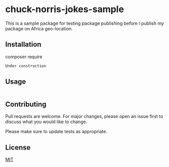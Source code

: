 # chuck-norris-jokes-sample

This is a sample package for testing package publishing before I publish my package on Africa geo-location.
## Installation

composer require

```bash
Under construction
```

## Usage

```php


```

## Contributing
Pull requests are welcome. For major changes, please open an issue first to discuss what you would like to change.

Please make sure to update tests as appropriate.

## License
[MIT](https://choosealicense.com/licenses/mit/)